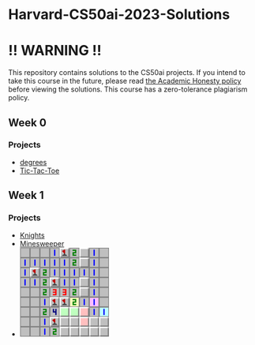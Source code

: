# Harvard-CS50ai-2023-Solutions
# ‼️ WARNING ‼️
This repository contains solutions to the CS50ai  projects. If you intend to take this course in the future, please read [the Academic Honesty policy](https://cs50.harvard.edu/ai/2023/honesty/)
  before viewing the solutions.
This course has a zero-tolerance plagiarism policy.

## Week 0

### Projects
- [degrees](degrees)
- [Tic-Tac-Toe](tictactoe)


## Week 1

### Projects
- [Knights](knights)
- [Minesweeper](minesweeper)
- ![Image Description](minesweeper/Minesweeper_9x9_10_example_13.png)


